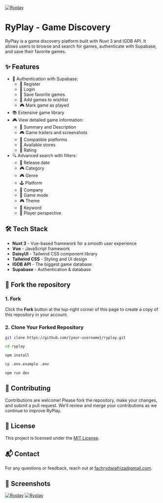 [![Ryplay](https://fachryafrz.vercel.app/projects/ryplay/home.png)](https://ryplay.vercel.app)

# RyPlay - Game Discovery

RyPlay is a game discovery platform built with Nuxt 3 and IGDB API. It allows users to browse and search for games, authenticate with Supabase, and save their favorite games.

## ✨ Features

- 🔑 Authentication with Supabase:
  - 👤 Register
  - 🔑 Login
  - 🌟 Save favorite games
  - 🔖 Add games to wishlist
  - 🎮 Mark game as played
- 📚 Extensive game library
- 🎮 View detailed game information:
  - 📝 Summary and Description
  - 🎮 Game trailers and screenshots
  - 📱 Compatible platforms
  - 🏬 Available stores
  - 🌟 Rating
- 🔍 Advanced search with filters:
  - 📅 Release date
  - 🎮 Category
  - 🎮 Genre
  - 🕹️ Platform
  - 🏢 Company
  - 👥 Game mode
  - 🎮 Theme
  - 🌟 Keyword
  - 👥 Player perspective

## 🛠️ Tech Stack

- **Nuxt 3** - Vue-based framework for a smooth user experience
- **Vue** - JavaScript framework
- **DaisyUI** - Tailwind CSS component library
- **Tailwind CSS** - Styling and UI design
- **IGDB API** - The biggest game database
- **Supabase** - Authentication & database

## 🚀 Fork the repository

### 1. Fork

Click the **Fork** button at the top-right corner of this page to create a copy of this repository in your account.

### 2. Clone Your Forked Repository

```sh
git clone https://github.com/{your-username}/ryplay.git

cd ryplay

npm install

cp .env.example .env

npm run dev
```

## 🤝 Contributing

Contributions are welcome! Please fork the repository, make your changes, and submit a pull request. We'll review and merge your contributions as we continue to improve RyPlay.

## 📜 License

This project is licensed under the [MIT License](LICENSE.md).

## 📬 Contact

For any questions or feedback, reach out at [fachrydwiafriza@gmail.com](mailto:fachrydwiafriza@gmail.com).

## 📸 Screenshots

[![Ryplay](https://fachryafrz.vercel.app/projects/ryplay/game-details.png)](https://ryplay.vercel.app)
[![Ryplay](https://fachryafrz.vercel.app/projects/ryplay/search.png)](https://ryplay.vercel.app)

